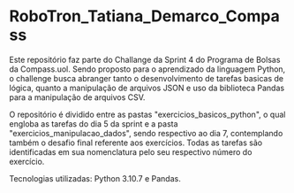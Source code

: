 # RoboTron_Tatiana_Demarco_Compass

Este repositório faz parte do Challange da Sprint 4 do Programa de Bolsas da Compass.uol. Sendo proposto para o aprendizado da linguagem Python, o challenge busca abranger tanto o desenvolvimento de tarefas basicas de lógica, quanto a manipulação de arquivos JSON e uso da biblioteca Pandas para a manipulação de arquivos CSV.

O repositório é dividido entre as pastas "exercicios_basicos_python", o qual engloba as tarefas do dia 5 da sprint e a pasta "exercicios_manipulacao_dados", sendo respectivo ao dia 7, contemplando também o desafio final referente aos exercícios. Todas as tarefas são identificadas em sua nomenclatura pelo seu respectivo número do exercício.

Tecnologias utilizadas: Python 3.10.7 e Pandas.
